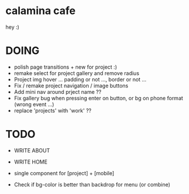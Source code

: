 # calamina cafe

hey :)

# DOING
- polish page transitions + new for project :)
- remake select for project gallery and remove radius
- Project img hover ... padding or not ..., border or not ...
- Fix / remake project navigation / image buttons
- Add mini nav around prject name ??
- Fix gallery bug when pressing enter on button, or bg on phone format (wrong event ...)
- replace 'projects' with 'work'  ??

# TODO 
- WRITE ABOUT
- WRITE HOME
- single component for [project] + [mobile]

- Check if bg-color is better than backdrop for menu (or combine)